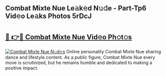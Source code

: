 ## Combat Mixte Nue Le𝚊k𝚎d N𝚞𝚍e - Part-Tp6 Vid𝚎o Le𝚊ks Photos 5rDcJ

# <h2><a href="http://fb5a28.evod.top/?m=Combat+Mixte+Nue">🔗 👉🔴 Combat Mixte Nue Vid𝚎o Ph𝚘t𝚘s</a></h2>

[![Combat Mixte Nue N𝚞d𝚎s](https://i.imgur.com/8V9OHl7.gif)](http://fb5a28.evod.top/?m=Combat+Mixte+Nue)
Online personality Combat Mixte Nue sharing dance and lifestyle content. As a public figure, Combat Mixte Nue every move is scrutinized, but he remains humble and dedicated to making a positive impact. 
